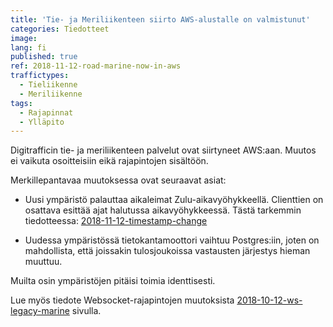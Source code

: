 ```yaml
---
title: 'Tie- ja Meriliikenteen siirto AWS-alustalle on valmistunut'
categories: Tiedotteet
image: 
lang: fi
published: true
ref: 2018-11-12-road-marine-now-in-aws
traffictypes:
  - Tieliikenne
  - Meriliikenne
tags:
  - Rajapinnat
  - Ylläpito
---
```


Digitrafficin tie- ja meriliikenteen palvelut ovat siirtyneet AWS:aan. 
Muutos ei vaikuta osoitteisiin eikä rajapintojen sisältöön.

Merkillepantavaa muutoksessa ovat seuraavat asiat:

* Uusi ympäristö palauttaa aikaleimat Zulu-aikavyöhykkeellä. Clienttien on osattava esittää ajat 
halutussa aikavyöhykkeessä. Tästä tarkemmin tiedotteessa: [2018-11-12-timestamp-change](http://digitraffic.liikennevirasto.fi/tiedotteet/2018/11/12/timestamp-change.html)

* Uudessa ympäristössä tietokantamoottori vaihtuu Postgres:iin, joten on mahdollista, että
joissakin tulosjoukoissa vastausten järjestys hieman muuttuu.
 
Muilta osin ympäristöjen pitäisi toimia identtisesti.

Lue myös tiedote  Websocket-rajapintojen muutoksista
[2018-10-12-ws-legacy-marine](http://digitraffic.liikennevirasto.fi/tiedotteet/2018/10/12/ws-legacy-marine.html) 
sivulla.